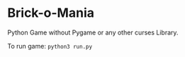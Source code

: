 # Brick-o-Mania
Python Game without Pygame or any other curses Library.

To run game:
`python3 run.py`
